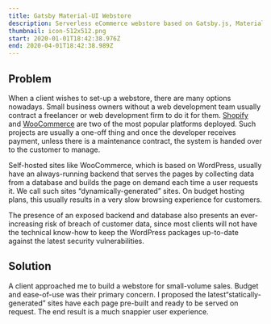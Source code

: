 ```yaml
---
title: Gatsby Material-UI Webstore
description: Serverless eCommerce webstore based on Gatsby.js, Material-UI, Google Apps.
thumbnail: icon-512x512.png
start: 2020-01-01T18:42:38.976Z
end: 2020-04-01T18:42:38.989Z
---
```

## Problem

When a client wishes to set-up a webstore, there are many options nowadays. Small business owners without a web development team usually contract a freelancer or web development firm to do it for them. [Shopify](https://www.shopify.com/) and [WooCommerce](https://woocommerce.com/) are two of the most popular platforms deployed. Such projects are usually a one-off thing and once the developer receives payment, unless there is a maintenance contract, the system is handed over to the customer to manage.

Self-hosted sites like WooCommerce, which is based on WordPress, usually have an always-running backend that serves the pages by collecting data from a database and builds the page on demand each time a user requests it. We call such sites “dynamically-generated” sites. On budget hosting plans, this usually results in a very slow browsing experience for customers.

The presence of an exposed backend and database also presents an ever-increasing risk of breach of customer data, since most clients will not have the technical know-how to keep the WordPress packages up-to-date against the latest security vulnerabilities.

## Solution

A client approached me to build a webstore for small-volume sales. Budget and ease-of-use was their primary concern. I proposed  the latest“statically-generated” sites have each page pre-built and ready to be served on request. The end result is a much snappier user experience.